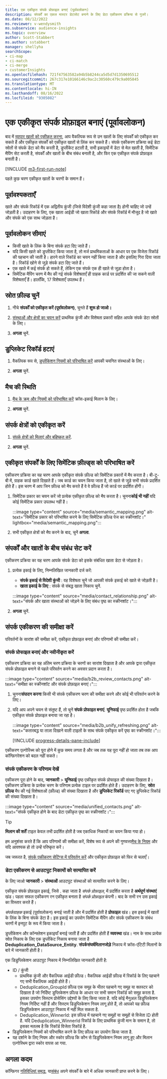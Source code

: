 ```yaml
---
title: एक एकीकृत संपर्क प्रोफ़ाइल बनाएं (पूर्वावलोकन)
description: संपर्कों का एकल मास्टर डेटासेट बनाने के लिए डेटा एकीकरण प्रक्रिया से गुजरें।
ms.date: 08/12/2022
ms.reviewer: v-wendysmith
ms.subservice: audience-insights
ms.topic: overview
author: Scott-Stabbert
ms.author: sstabbert
manager: shellyha
searchScope:
- ci-map
- ci-match
- ci-merge
- customerInsights
ms.openlocfilehash: 721f47563582a94b5b8244ca5d5d7d1350695512
ms.sourcegitcommit: 267c317e10166146c9ac2c30560c479c9a005845
ms.translationtype: MT
ms.contentlocale: hi-IN
ms.lasthandoff: 08/16/2022
ms.locfileid: "9305082"
---
```

# <a name="create-a-unified-contact-profile-preview"></a>एक एकीकृत संपर्क प्रोफ़ाइल बनाएं (पूर्वावलोकन)

बाद में [व्यापार खातों को एकीकृत करना](map-entities.md), आप वैकल्पिक रूप से उन खातों के लिए संपर्कों को एकीकृत कर सकते हैं और एकीकृत संपर्कों को एकीकृत खातों से लिंक कर सकते हैं। संपर्क एकीकरण प्रक्रिया कई डेटा स्रोतों से संपर्क डेटा को मैप करती है, डुप्लीकेट हटाती है, सभी इकाइयों में डेटा से मेल खाती है, सिमेंटिक मैपिंग सेट करती है, संपर्कों और खातों के बीच संबंध बनाती है, और फिर एक एकीकृत संपर्क प्रोफ़ाइल बनाती है।

[!INCLUDE [m3-first-run-note](includes/m3-first-run-note.md)]

पहले कुछ चरण एकीकृत खातों के चरणों के समान हैं।

## <a name="prerequisites"></a>पूर्वावश्यकताएँ

खाते और संपर्क रिकॉर्ड में एक अद्वितीय कुंजी (जिसे विदेशी कुंजी कहा जाता है) होनी चाहिए जो उन्हें जोड़ती है। उदाहरण के लिए, एक खाता आईडी जो खाता रिकॉर्ड और संपर्क रिकॉर्ड में मौजूद है जो खाते और संपर्क को एक साथ जोड़ता है।

## <a name="preview-limitations"></a>पूर्वावलोकन सीमाएं

- किसी खाते के लिंक के बिना संपर्क हटा दिए जाते हैं।
- यदि किसी खाते को डुप्लीकेट किया जाता है, तो मर्ज प्राथमिकताओं के आधार पर एक विजेता रिकॉर्ड की पहचान की जाती है। हारने वाले रिकॉर्ड का चयन नहीं किया जाता है और इसलिए गिरा दिया जाता है। रिकॉर्ड खोने से जुड़े संपर्क हटा दिए जाते हैं।
- एक खाते में कई संपर्क हो सकते हैं, लेकिन एक संपर्क एक ही खाते से जुड़ा होता है।
- सिमेंटिक मैपिंग चरण में मैप की गई संपर्क विशेषताएँ ही ग्राहक कार्ड पर प्रदर्शित की जा सकने वाली विशेषताएँ हैं। हालाँकि, 17 विशेषताएँ उपलब्ध हैं।

## <a name="select-source-fields"></a>स्रोत फ़ील्ड चुनें

1. नीचे **संपर्कों को एकीकृत करें (पूर्वावलोकन)**, चुनते हैं **शुरू हो जाओ।**

1. [संस्थाओं और क्षेत्रों का चयन करें](map-entities.md) प्राथमिक कुंजी और विशेषता प्रकारों सहित आपके संपर्क डेटा स्रोतों के लिए।

1. **अगला** चुनें.

## <a name="remove-duplicate-records"></a>डुप्लिकेट रिकॉर्ड हटाएं

1. वैकल्पिक रूप से, [डुप्लीकेशन नियमों को परिभाषित करें](remove-duplicates.md) आपकी चयनित संस्थाओं के लिए।

1. **अगला** चुनें.

## <a name="match-conditions"></a>मैच की स्थिति

1. [मैच के क्रम और नियमों को परिभाषित करें](match-entities.md) क्रॉस-इकाई मिलान के लिए।

1. **अगला** चुनें.

## <a name="unify-contact-fields"></a>संपर्क क्षेत्रों को एकीकृत करें

1. [संपर्क क्षेत्रों को मिलाएं और बहिष्कृत करें](merge-entities.md).

1. **अगला** चुनें.

## <a name="define-the-semantic-fields-for-unified-contacts"></a>एकीकृत संपर्कों के लिए सिमेंटिक फ़ील्ड्स को परिभाषित करें

एकीकरण प्रक्रिया का यह चरण आपके एकीकृत संपर्क फ़ील्ड को सिमेंटिक प्रकारों में मैप करता है। बी-टू-बी में, ग्राहक कार्ड खाते दिखाते हैं। जब कार्ड का चयन किया जाता है, तो खाते से जुड़े सभी संपर्क प्रदर्शित होते हैं। इस चरण में आप जिन फ़ील्ड को मैप करते हैं वे वे फ़ील्ड हैं जो कार्ड पर प्रदर्शित होंगी।

1. सिमेंटिक प्रकार का चयन करें जो प्रत्येक एकीकृत फ़ील्ड को मैप करता है। चुनना**कोई भी नहीं** यदि कोई सिमेंटिक प्रकार उपलब्ध नहीं है।

   :::image type="content" source="media/semantic_mapping.png" alt-text="सिमेंटिक प्रकार को परिभाषित करने के लिए सिमेंटिक फ़ील्ड पेज का स्क्रीनशॉट।" lightbox="media/semantic_mapping.png":::

1. सभी एकीकृत क्षेत्रों को मैप करने के बाद, चुनें **अगला**.

## <a name="set-the-relationship-between-contacts-and-accounts"></a>संपर्कों और खातों के बीच संबंध सेट करें

एकीकरण प्रक्रिया का यह चरण आपके संपर्क डेटा को इसके संबंधित खाता डेटा से जोड़ता है।

1. प्रत्येक इकाई के लिए, निम्नलिखित जानकारी दर्ज करें:

   - **संपर्क इकाई से विदेशी कुंजी** : वह विशेषता चुनें जो आपकी संपर्क इकाई को खाते से जोड़ती है।
   - **खाता इकाई के लिए** : संपर्क से संबद्ध खाता निकाय चुनें.

   :::image type="content" source="media/contact_relationship.png" alt-text="संपर्क और खाता संस्थाओं को जोड़ने के लिए संबंध पृष्ठ का स्क्रीनशॉट।":::

1. **अगला** चुनें.

## <a name="review-contact-unification"></a>संपर्क एकीकरण की समीक्षा करें

परिवर्तनों के सारांश की समीक्षा करें, एकीकृत प्रोफ़ाइल बनाएं और परिणामों की समीक्षा करें।

### <a name="review-and-create-contact-profiles"></a>संपर्क प्रोफाइल बनाएं और नवीनीकृत करें

एकीकरण प्रक्रिया का यह अंतिम चरण प्रक्रिया के चरणों का सारांश दिखाता है और आपके द्वारा एकीकृत संपर्क प्रोफ़ाइल बनाने से पहले परिवर्तन करने का अवसर प्रदान करता है।

:::image type="content" source="media/b2b_review_contacts.png" alt-text="समीक्षा का स्क्रीनशॉट और संपर्क प्रोफ़ाइल बनाएं।":::

1. चुनना**संपादन करना** किसी भी संपर्क एकीकरण चरण की समीक्षा करने और कोई भी परिवर्तन करने के लिए।

1. यदि आप अपने चयन से संतुष्ट हैं, तो चुनें **संपर्क प्रोफाइल बनाएं**. **यूनिफाई** पृष्ठ प्रदर्शित होता है जबकि एकीकृत संपर्क प्रोफ़ाइल बनाया जा रहा है।
  
   :::image type="content" source="media/b2b_unify_refreshing.png" alt-text="कतारबद्ध या ताज़ा दिखाने वाली टाइलों के साथ संपर्क एकीकृत करें पृष्ठ का स्क्रीनशॉट।":::

   [!INCLUDE [progress-details-pane-include](includes/progress-details-pane.md)]

एकीकरण एल्गोरिथ्म को पूरा होने में कुछ समय लगता है और जब तक यह पूरा नहीं हो जाता तब तक आप कॉन्फ़िगरेशन को बदल नहीं सकते।

### <a name="view-the-results-of-contact-unification"></a>संपर्क एकीकरण के परिणाम देखें

एकीकरण पूरा होने के बाद, **जानकारी** > **यूनिफाई** पृष्ठ एकीकृत संपर्क प्रोफाइल की संख्या दिखाता है। एकीकरण प्रक्रिया के प्रत्येक चरण के परिणाम प्रत्येक टाइल पर प्रदर्शित होते हैं। उदाहरण के लिए, **स्रोत फ़ील्ड** मैप की गई विशेषताओं (फ़ील्ड) की संख्या दिखाता है और **डुप्लिकेट रिकॉर्ड** पाए गए डुप्लिकेट रिकॉर्ड की संख्या दिखाता है।

:::image type="content" source="media/unified_contacts.png" alt-text="संपर्क एकीकृत होने के बाद डेटा एकीकृत पृष्ठ का स्क्रीनशॉट।":::

> [!TIP]
> **मिलान की शर्तें** टाइल केवल तभी प्रदर्शित होती है जब एकाधिक निकायों का चयन किया गया हो।

हम अनुशंसा करते हैं कि आप परिणामों की समीक्षा करें, विशेष रूप से अपने की गुणवत्ता[मैच के नियम](data-unification-update.md#manage-match-rules) और यदि आवश्यक हो तो उन्हें परिष्कृत करें।

जब जरूरत है, [संपर्क एकीकरण सेटिंग्स में परिवर्तन करें](data-unification-update.md) और एकीकृत प्रोफ़ाइल को फिर से चलाएँ।

### <a name="verify-output-entities-from-data-unification"></a>डेटा एकीकरण से आउटपुट निकायों को सत्यापित करें

के लिए जाओ **जानकारी** > **संस्थाओं** आउटपुट संस्थाओं को सत्यापित करने के लिए।

एकीकृत संपर्क प्रोफ़ाइल इकाई, जिसे . कहा जाता है *संपर्क प्रोफ़ाइल*, में प्रदर्शित करता है **अर्थपूर्ण संस्थाएं** खंड। पहला सफल एकीकरण रन एकीकृत बनाता है *संपर्क प्रोफ़ाइल* कंपनी। बाद के सभी रन उस इकाई का विस्तार करते हैं।

*संपर्कग्राहक* इकाई (पूर्वावलोकन) बनाई जाती है और में प्रदर्शित होती है **प्रोफाइल** खंड। इस इकाई में खातों के लिंक के बिना संपर्क डेटा है। इस इकाई का उपयोग सिमेंटिक मैपिंग और संपर्क एकीकरण के संबंध चरणों में इनपुट के रूप में किया जाता है।

डुप्लीकेशन और कॉन्फ्लेशन इकाइयाँ बनाई जाती हैं और प्रदर्शित होती हैं **व्यवस्था** खंड। नाम के साथ प्रत्येक स्रोत निकाय के लिए एक डुप्लीकेट निकाय बनाया जाता है **Deduplication_DataSource_Entity**. **संपर्कसंघर्षमिलानजोड़े** निकाय में क्रॉस-एंटिटी मिलानों के बारे में जानकारी होती है।

एक डिडुप्लिकेशन आउटपुट निकाय में निम्नलिखित जानकारी होती है:
- ID / कुंजी
  - प्राथमिक कुंजी और वैकल्पिक आईडी फ़ील्ड। वैकल्पिक आईडी फ़ील्ड में रिकॉर्ड के लिए पहचाने गए सभी वैकल्पिक आईडी होते हैं।
  - Deduplication_GroupId फ़ील्ड एक समूह के भीतर पहचाने गए समूह या क्लस्टर को दिखाता है जो निर्दिष्ट डुप्लिकेशन फ़ील्ड के आधार पर सभी समान रिकॉर्ड को समूह करता है. इसका उपयोग सिस्टम प्रोसेसिंग उद्देश्यों के लिए किया जाता है. यदि कोई मैनुअल डिडुप्लिकेशन नियम निर्दिष्ट नहीं हैं और सिस्टम डिडुप्लिकेशन नियम लागू होते हैं, तो आपको यह फ़ील्ड डिडुप्लिकेशन आउटपुट निकाय में नहीं मिल सकता है.
  - Deduplication_WinnerId: इस फ़ील्ड में पहचाने गए समूहों या समूहों से विजेता ID होती है. यदि Deduplication_WinnerId रिकॉर्ड के लिए प्राथमिक कुंजी मान के समान है, तो इसका मतलब है कि रिकॉर्ड विजेता रिकॉर्ड है.
- डिडुप्लिकेशन नियमों को परिभाषित करने के लिए फ़ील्ड का उपयोग किया जाता है.
- यह दर्शाने के लिए नियम और स्कोर फ़ील्ड कि कौन से डिडुप्लिकेशन नियम लागू हुए और मिलान एल्गोरिथम द्वारा स्कोर वापस आ गया.

## <a name="next-step"></a>अगला कदम

कॉन्फ़िगर [गतिविधियां](activities.md),[समृद्ध](enrichment-hub.md), या[संबंध](relationships.md) अपने संपर्कों के बारे में अधिक जानकारी प्राप्त करने के लिए।
